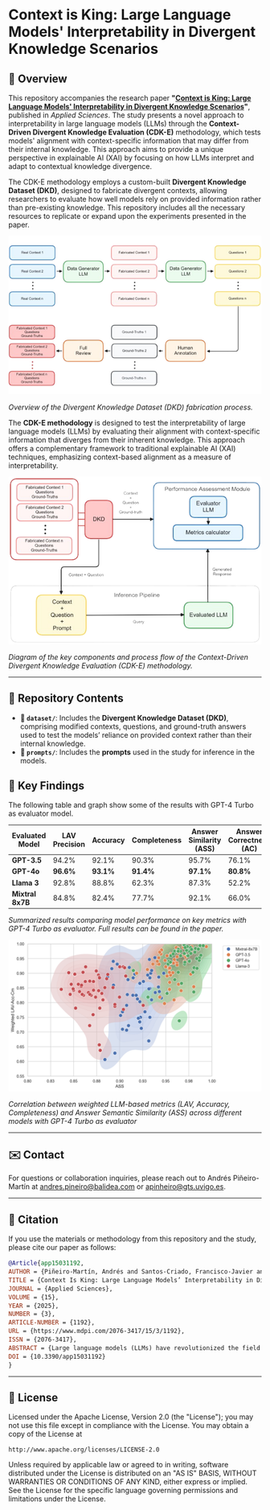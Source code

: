 # Context is King: Large Language Models' Interpretability in Divergent Knowledge Scenarios

## 📝 Overview

This repository accompanies the research paper **"[Context is King: Large Language Models' Interpretability in Divergent Knowledge Scenarios](https://www.mdpi.com/2076-3417/15/3/1192)"**, published in *Applied Sciences*. The study presents a novel approach to interpretability in large language models (LLMs) through the **Context-Driven Divergent Knowledge Evaluation (CDK-E)** methodology, which tests models' alignment with context-specific information that may differ from their internal knowledge. This approach aims to provide a unique perspective in explainable AI (XAI) by focusing on how LLMs interpret and adapt to contextual knowledge divergence.

The CDK-E methodology employs a custom-built **Divergent Knowledge Dataset (DKD)**, designed to fabricate divergent contexts, allowing researchers to evaluate how well models rely on provided information rather than pre-existing knowledge. This repository includes all the necessary resources to replicate or expand upon the experiments presented in the paper.

![DKD Diagram](images/dkd_diagram.png)

*Overview of the Divergent Knowledge Dataset (DKD) fabrication process.*

The **CDK-E methodology** is designed to test the interpretability of large language models (LLMs) by evaluating their alignment with context-specific information that diverges from their inherent knowledge. This approach offers a complementary framework to traditional explainable AI (XAI) techniques, emphasizing context-based alignment as a measure of interpretability.

![CDK-E Methodology Diagram](images/cdke_diagram.png)

*Diagram of the key components and process flow of the Context-Driven Divergent Knowledge Evaluation (CDK-E) methodology.*

___


## 📂 Repository Contents

- **📁 `dataset/`**: Includes the **Divergent Knowledge Dataset (DKD)**, comprising modified contexts, questions, and ground-truth answers used to test the models’ reliance on provided context rather than their internal knowledge.
- **📁 `prompts/`**: Includes the **prompts** used in the study for inference in the models.
  
## 🏅 Key Findings

The following table and graph show some of the results with GPT-4 Turbo as evaluator model.

| Evaluated Model  | LAV Precision | Accuracy | Completeness | Answer Similarity (ASS) | Answer Correctness (AC) |
|------------------|---------------|----------|--------------|-------------------------|-------------------------|
| **GPT-3.5**      | 94.2%         | 92.1%    | 90.3%        | 95.7%                   |76.1%                    |
| **GPT-4o**       | **96.6%**     |**93.1%** |**91.4%**     |**97.1%**                |**80.8%**                |
| **Llama 3**      | 92.8%         | 88.8%    | 62.3%        | 87.3%                   |52.2%                    |
| **Mixtral 8x7B** | 84.8%         | 82.4%    | 77.7%        | 92.1%                   |66.0%                    |

*Summarized results comparing model performance on key metrics with GPT-4 Turbo as evaluator. Full results can be found in the paper.*

![Correlation results](images/results_gpt4.png)

*Correlation between weighted LLM-based metrics (LAV, Accuracy, Completeness) and Answer Semantic Similarity (ASS) across different models with GPT-4 Turbo as evaluator*

___


## ✉️ Contact

For questions or collaboration inquiries, please reach out to Andrés Piñeiro-Martín at [andres.pineiro@balidea.com](mailto:andres.pineiro@balidea.com) or [apinheiro@gts.uvigo.es](mailto:apinheiro@gts.uvigo.es).

___


## 📖 Citation

If you use the materials or methodology from this repository and the study, please cite our paper as follows:

```bibtex
@Article{app15031192,
AUTHOR = {Piñeiro-Martín, Andrés and Santos-Criado, Francisco-Javier and García-Mateo, Carmen and Docío-Fernández, Laura and López-Pérez, María del Carmen},
TITLE = {Context Is King: Large Language Models’ Interpretability in Divergent Knowledge Scenarios},
JOURNAL = {Applied Sciences},
VOLUME = {15},
YEAR = {2025},
NUMBER = {3},
ARTICLE-NUMBER = {1192},
URL = {https://www.mdpi.com/2076-3417/15/3/1192},
ISSN = {2076-3417},
ABSTRACT = {Large language models (LLMs) have revolutionized the field of artificial intelligence in both academia and industry, transforming how we communicate, search for information, and create content. However, these models face knowledge cutoffs and costly updates, driving a new ecosystem for LLM-based applications that leverage interaction techniques to extend capabilities and facilitate knowledge updates. As these models grow more complex, understanding their internal workings becomes increasingly challenging, posing significant issues for transparency, interpretability, and explainability. This paper proposes a novel approach to interpretability by shifting the focus to understanding the model’s functionality within specific contexts through interaction techniques. Rather than dissecting the LLM itself, we explore how contextual information and interaction techniques can elucidate the model’s thought processes. To this end, we introduce the Context-Driven Divergent Knowledge Evaluation (CDK-E) methodology, along with the Divergent Knowledge Dataset (DKD), for evaluating the interpretability of LLMs in context-specific scenarios that diverge from the model’s inherent knowledge. The empirical results demonstrate that advanced LLMs achieve high alignment with divergent contexts, validating our hypothesis that contextual information significantly enhances interpretability. Moreover, the strong correlation between LLM-based metrics and semantic metrics confirms the reliability of our evaluation framework.},
DOI = {10.3390/app15031192}
}
```
___


## 📝 License

Licensed under the Apache License, Version 2.0 (the "License");
you may not use this file except in compliance with the License.
You may obtain a copy of the License at

    http://www.apache.org/licenses/LICENSE-2.0

Unless required by applicable law or agreed to in writing, software
distributed under the License is distributed on an "AS IS" BASIS,
WITHOUT WARRANTIES OR CONDITIONS OF ANY KIND, either express or implied.
See the License for the specific language governing permissions and
limitations under the License.

